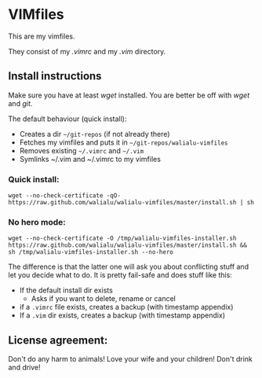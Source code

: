 VIMfiles
=========

This are my vimfiles.

They consist of my *.vimrc* and my *.vim* directory.

Install instructions
----------------------
Make sure you have at least *wget* installed. You are better be off with *wget*
and *git*.


The default behaviour (quick install):

- Creates a dir `~/git-repos` (if not already there)
- Fetches my vimfiles and puts it in `~/git-repos/walialu-vimfiles`
- Removes existing `~/.vimrc` and `~/.vim`
- Symlinks ~/.vim and ~/.vimrc to my vimfiles


### Quick install:

    wget --no-check-certificate -qO- https://raw.github.com/walialu/walialu-vimfiles/master/install.sh | sh

### No hero mode:

    wget --no-check-certificate -O /tmp/walialu-vimfiles-installer.sh https://raw.github.com/walialu/walialu-vimfiles/master/install.sh && sh /tmp/walialu-vimfiles-installer.sh --no-hero


The difference is that the latter one will ask you about conflicting stuff and
let you decide what to do. It is pretty fail-safe and does stuff like this:

- If the default install dir exists
    - Asks if you want to delete, rename or cancel
- if a `.vimrc` file exists, creates a backup (with timestamp appendix)
- If a `.vim` dir exists, creates a backup (with timestamp appendix)


License agreement:
------------------
Don't do any harm to animals!
Love your wife and your children!
Don't drink and drive!

